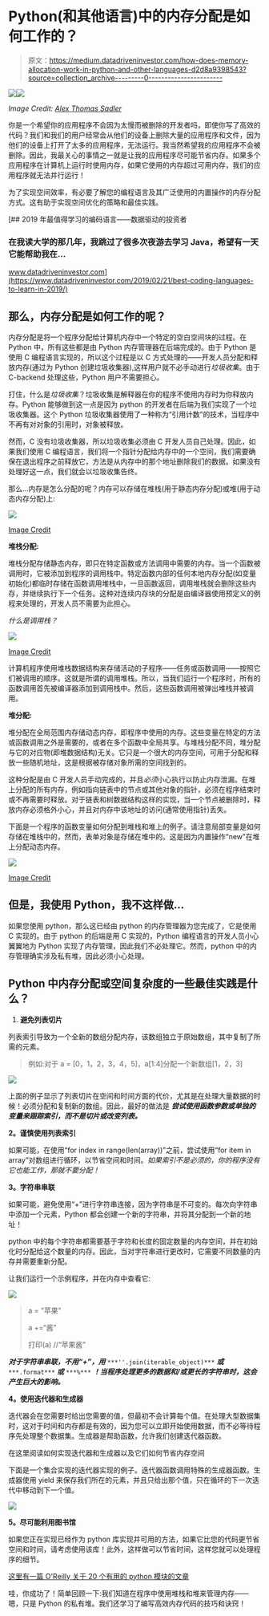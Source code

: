 # Python(和其他语言)中的内存分配是如何工作的？

> 原文：<https://medium.datadriveninvestor.com/how-does-memory-allocation-work-in-python-and-other-languages-d2d8a9398543?source=collection_archive---------0----------------------->

[![](img/ddb9f1aea55bb5725365ce655d07a5af.png)](http://www.track.datadriveninvestor.com/1B9E)![](img/a3b5061dbf00a4d8fcde95641d1b0713.png)

*Image Credit:* [*Alex Thomas Sadler*](https://clark.com/technology/what-to-delete-when-smartphone-storage-is-full/)

你是一个希望你的应用程序不会因为太慢而被删除的开发者吗，即使你写了高效的代码？我们和我们的用户经常会从他们的设备上删除大量的应用程序和文件，因为他们的设备上打开了太多的应用程序，无法运行。我当然希望我的应用程序不会被删除。因此，我最关心的事情之一就是让我的应用程序尽可能节省内存。如果多个应用程序在计算机上运行时使用内存，如果它使用的内存超过可用内存，我们的应用程序就无法并行运行！

为了实现空间效率，有必要了解您的编程语言及其广泛使用的内置操作的内存分配方式。这有助于实现空间优化的策略和最佳实践。

[](https://www.datadriveninvestor.com/2019/02/21/best-coding-languages-to-learn-in-2019/) [## 2019 年最值得学习的编码语言——数据驱动的投资者

### 在我读大学的那几年，我跳过了很多次夜游去学习 Java，希望有一天它能帮助我在…

www.datadriveninvestor.com](https://www.datadriveninvestor.com/2019/02/21/best-coding-languages-to-learn-in-2019/) 

## **那么，内存分配是如何工作的呢？**

内存分配是将一个程序分配给计算机内存中一个特定的空白空间块的过程。在 Python 中，所有这些都是由 Python 内存管理器在后端完成的。由于 Python 是使用 C 编程语言实现的，所以这个过程是以 C 方式处理的——开发人员分配和释放内存(通过为 Python 创建垃圾收集器),这样用户就不必手动进行*垃圾收集*。由于 C-backend 处理这些，Python 用户不需要担心。

打住，什么是*垃圾收集*？垃圾收集是解释器在你的程序不使用内存时为你释放内存。Python 能够做到这一点是因为 python 的开发者在后端为我们实现了一个垃圾收集器。这个 Python 垃圾收集器使用了一种称为“引用计数”的技术，当程序中不再有对对象的引用时，对象被释放。

然而，C 没有垃圾收集器，所以垃圾收集必须由 C 开发人员自己处理。因此，如果我们使用 C 编程语言，我们将一个指针分配给内存中的一个空间，我们需要确保在退出程序之前释放它，方法是从内存中的那个地址删除我们的数据。如果没有处理好这一点，我们就会以垃圾收集告终。

那么…内存是怎么分配的呢？内存可以存储在堆栈(用于静态内存分配)或堆(用于动态内存分配)上:

![](img/f66b7129b30b925e27a602fc183ca951.png)

[Image Credit](https://binaryupdates.com/dynamic-memory-allocation-in-c-programming/)

**堆栈分配:**

堆栈分配存储静态内存，即只在特定函数或方法调用中需要的内存。当一个函数被调用时，它被添加到程序的调用栈中。特定函数内部的任何本地内存分配(如变量初始化)都临时存储在函数调用堆栈中，一旦函数返回，调用堆栈就会删除这些内存，并继续执行下一个任务。这种对连续内存块的分配是由编译器使用预定义的例程来处理的，开发人员不需要为此担心。

*什么是调用栈？*

![](img/a364d986365ed761af8c8bf59abbe7c8.png)

[Image Credit](https://www.thecodingdelight.com/understanding-recursion-javascript/)

计算机程序使用堆栈数据结构来存储活动的子程序——任务或函数调用——按照它们被调用的顺序。这就是所谓的调用堆栈。所以，当我们运行一个程序时，所有的函数调用首先被编译器添加到调用栈中。然后，这些函数调用被弹出堆栈并被调用。

**堆分配:**

堆分配在全局范围内存储动态内存，即程序中使用的内存。这些变量在特定的方法或函数调用之外是需要的，或者在多个函数中全局共享。与堆栈分配不同，堆分配与它的对应物(即堆数据结构)无关。它只是一个很大的内存空间，可用于分配和释放一些随机地址，这是根据被存储对象所需的空间找到的。

这种分配是由 C 开发人员手动完成的，并且*必须*小心执行以防止内存泄漏。在堆上分配的所有内存，例如指向链表中的节点或其他对象的指针，必须在程序结束时或不再需要时释放。对于链表和树数据结构这样的实现，当一个节点被删除时，释放内存必须格外小心，并且对内存中该地址的访问(通常使用指针)丢失。

下面是一个程序的函数变量如何分配到堆栈和堆上的例子。请注意局部变量是如何存储在堆栈中的，然而，表单对象是存储在堆中的。这是因为内置操作“new”在堆上分配动态内存。

![](img/7356b0225ffa75da75f552443f16b53a.png)

[Image Credit](http://net-informations.com/faq/net/stack-heap.htm)

## 但是，我使用 Python，我不这样做…

如果您使用 python，那么这已经由 python 的内存管理器为您完成了，它是使用 C 实现的。由于 python 的后端是用 C 实现的，Python 编程语言的开发人员小心翼翼地为 Python 实现了内存管理，因此我们不必处理它。然而，python 中的内存管理确实涉及私有堆，因此必须小心处理。

## Python 中内存分配或空间复杂度的一些最佳实践是什么？

1.  **避免列表切片**

列表索引导致为一个全新的数组分配内存，该数组独立于原始数组，其中复制了所需的元素。

> 例如:对于 a = [0，1，2，3，4，5]，a[1:4]分配一个新数组[1，2，3]

![](img/245c4daf128c9ab09308db478298d184.png)

上面的例子显示了列表切片在空间和时间方面的代价，尤其是在处理大量数据的时候！必须分配和复制新的数组。因此，最好的做法是 ***尝试使用函数参数或单独的变量来跟踪索引，而不是切片或改变列表。***

**2。谨慎使用列表索引**

如果可能，在使用“for index in range(len(array))”之前，尝试使用“for item in array”对数组进行循环，以节省空间和时间。*如果索引不是必须的，你的程序没有它也能工作，那就不要分配！*

**3。字符串串联**

如果可能，避免使用“+”进行字符串连接，因为字符串是不可变的。每次向字符串中添加一个元素，Python 都会创建一个新的字符串，并将其分配到一个新的地址！

python 中的每个字符串都需要基于字符和长度的固定数量的内存空间，并在初始化时分配给这个数量的内存。因此，当对字符串进行更改时，它需要不同数量的内存并需要重新分配。

让我们运行一个示例程序，并在内存中查看它:

![](img/c2101a462d0bc8a1908f048460c8e96b.png)

> a = "苹果"
> 
> a +=“酱”
> 
> 打印(a) //“苹果酱”

***对于字符串串联，不用“+”，用*** `***''.join(iterable_object)***` ***或*** `***.format***` ***或*** `***%***` ***！当程序处理更多的数据和/或更长的字符串时，这会产生巨大的影响。***

**4。使用迭代器和生成器**

迭代器会在您需要时给出您需要的值，但最初不会计算每个值。在处理大型数据集时，这对于时间和内存都是有效的，因为您可以立即开始使用数据，而不必等待程序先处理整个数据集。生成器是帮助函数，允许我们创建迭代器函数。

在这里阅读如何实现迭代器和生成器以及它们如何节省内存空间

下面是一个集合实现的迭代器实现的例子。迭代器函数调用特殊的生成器函数。生成器使用 yield 来保存我们所在的元素，并且只给出那个值，只在循环的下一次迭代中移动到下一个值。

![](img/557898436b9e50d935929af6ce3e6ea1.png)

**5。尽可能利用图书馆**

如果您正在实现已经作为 python 库实现并可用的方法，如果它比您的代码更节省空间和时间，请考虑使用该库！此外，这样做可以节省时间，这样您就可以处理程序的细节。

[这里有一篇 O'Reilly 关于 20 个有用的 python 模块的文章](https://www.oreilly.com/learning/20-python-libraries-you-arent-using-but-should)

哇，你成功了！简单回顾一下:我们知道在程序中使用堆栈和堆来管理内存——嗯，只是 Python 的私有堆。我们还学习了编写高效内存代码的技巧和诀窍！